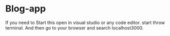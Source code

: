 # Blog-app
If you need to Start this open in visual studio or any code editor.
start throw terminal.
And then go to your browser and search localhost3000.
